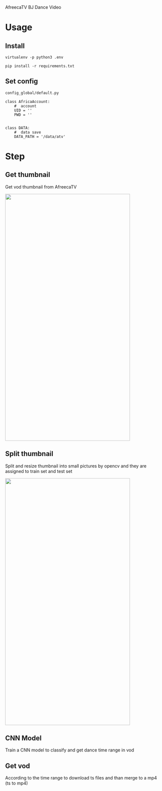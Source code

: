 AfreecaTV BJ Dance Video


# Usage

## Install

```shell
virtualenv -p python3 .env

pip install -r requirements.txt
```

## Set config

`config_global/default.py`

```
class AfricaAccount:
    #  account
    UID = ''
    PWD = ''


class DATA:
    #  data save
    DATA_PATH = '/data/atv'
```


# Step

## Get thumbnail

Get vod thumbnail from AfreecaTV

<img src="https://tva1.sinaimg.cn/large/006y8mN6ly1g7ov37dzcjj319y0ritjs.jpg" width="400" height="790"/>

##  Split thumbnail

Split and resize thumbnail into small pictures by opencv and they are assigned to train set and test set

<img src="https://tva1.sinaimg.cn/large/006y8mN6ly1g7ov1n39aej305q03874e.jpg" width="400" height="790"/>

## CNN Model

Train a CNN model to classify and get dance time range in vod

## Get vod

According to the time range to download ts files and than merge to a mp4 (ts to mp4)


